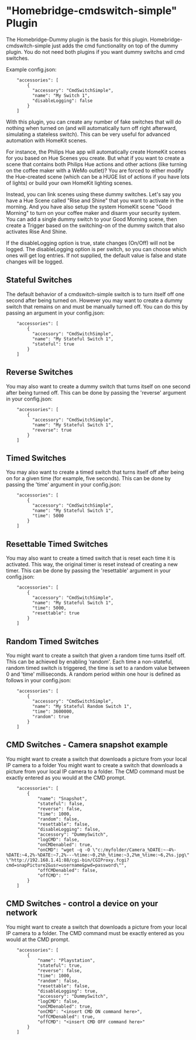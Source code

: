 # "Homebridge-cmdswitch-simple" Plugin


The Homebridge-Dummy plugin is the basis for this plugin.  Homebridge-cmdswitch-simple just adds the cmd functionality on top of the dummy plugin.  You do not need both plugins if you want dummy switchs and cmd switches.


Example config.json:

```
    "accessories": [
        {
          "accessory": "CmdSwitchSimple",
          "name": "My Switch 1",
          "disableLogging": false
        }
    ]

```

With this plugin, you can create any number of fake switches that will do nothing when turned on (and will automatically turn off right afterward, simulating a stateless switch). This can be very useful for advanced automation with HomeKit scenes.

For instance, the Philips Hue app will automatically create HomeKit scenes for you based on Hue Scenes you create. But what if you want to create a scene that contains both Philips Hue actions and other actions (like turning on the coffee maker with a WeMo outlet)? You are forced to either modify the Hue-created scene (which can be a HUGE list of actions if you have lots of lights) or build your own HomeKit lighting scenes.

Instead, you can link scenes using these dummy switches. Let's say you have a Hue Scene called "Rise and Shine" that you want to activate in the morning. And you have also setup the system HomeKit scene "Good Morning" to turn on your coffee maker and disarm your security system. You can add a single dummy switch to your Good Morning scene, then create a Trigger based on the switching-on of the dummy switch that also activates Rise And Shine.

If the disableLogging option is true, state changes (On/Off) will not be logged. The disableLogging option is per switch, so you can choose which ones will get log entries. If not supplied, the default value is false and state changes will be logged.

## Stateful Switches

The default behavior of a cmdswitch-simple switch is to turn itself off one second after being turned on. However you may want to create a dummy switch that remains on and must be manually turned off. You can do this by passing an argument in your config.json:

```
    "accessories": [
        {
          "accessory": "CmdSwitchSimple",
          "name": "My Stateful Switch 1",
          "stateful": true
        }
    ]

```

## Reverse Switches

You may also want to create a dummy switch that turns itself on one second after being turned off. This can be done by passing the 'reverse' argument in your config.json:

```
    "accessories": [
        {
          "accessory": "CmdSwitchSimple",
          "name": "My Stateful Switch 1",
          "reverse": true
        }
    ]

```

## Timed Switches

You may also want to create a timed switch that turns itself off after being on for a given time (for example, five seconds). This can be done by passing the 'time' argument in your config.json:

```
    "accessories": [
        {
          "accessory": "CmdSwitchSimple",
          "name": "My Stateful Switch 1",
          "time": 5000
        }
    ]

```

## Resettable Timed Switches

You may also want to create a timed switch that is reset each time it is activated. This way, the original timer is reset instead of creating a new timer.
This can be done by passing the 'resettable' argument in your config.json:

```
    "accessories": [
        {
          "accessory": "CmdSwitchSimple",
          "name": "My Stateful Switch 1",
          "time": 5000,
          "resettable": true
        }
    ]

```

## Random Timed Switches

You might want to create a switch that given a random time turns itself off.
This can be achieved by enabling 'random'.
Each time a non-stateful, random timed switch is triggered, the time is set to a random value between 0 and 'time' milliseconds.
A random period within one hour is defined as follows in your config.json:

```
    "accessories": [
        {
          "accessory": "CmdSwitchSimple",
          "name": "My Stateful Random Switch 1",
          "time": 3600000,
          "random": true
        }
    ]

```

## CMD Switches - Camera snapshot example

You might want to create a switch that downloads a picture from your local IP camera to a folder
You might want to create a switch that downloads a picture from your local IP camera to a folder.
The CMD command must be exactly entered as you would at the CMD prompt.

```
    "accessories": [
        {
            "name": "Snapshot",
            "stateful": false,
            "reverse": false,
            "time": 1000,
            "random": false,
            "resettable": false,
            "disableLogging": false,
            "accessory": "DummySwitch",
            "logCMD": false,
            "onCMDenabled": true,
            "onCMD": "wget -q -O \"c:/myfolder/Camera_%DATE:~-4%-%DATE:~4,2%-%DATE:~7,2%---%time:~0,2%h_%time:~3,2%m_%time:~6,2%s.jpg\" \"http://192.168.1.41:88/cgi-bin/CGIProxy.fcgi?cmd=snapPicture2&usr=username&pwd=password\"",
            "offCMDenabled": false,
            "offCMD": ""
        }
    ]

```

## CMD Switches - control a device on your network

You might want to create a switch that downloads a picture from your local IP camera to a folder.
The CMD command must be exactly entered as you would at the CMD prompt.


```
    "accessories": [
        {
            "name": "Playstation",
            "stateful": true,
            "reverse": false,
            "time": 1000,
            "random": false,
            "resettable": false,
            "disableLogging": true,
            "accessory": "DummySwitch",
            "logCMD": false,
            "onCMDenabled": true,
            "onCMD": "<insert CMD ON command here>",
            "offCMDenabled": true,
            "offCMD": "<insert CMD OFF command here>"
        }
    ]

```